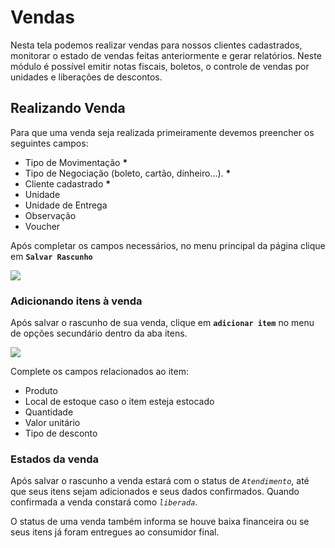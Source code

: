 # Vendas

Nesta tela podemos realizar vendas para nossos clientes cadastrados, monitorar o estado de vendas feitas anteriormente e gerar relatórios. Neste módulo é possível emitir notas fiscais, boletos, o controle de vendas por unidades e liberações de descontos.

## Realizando Venda

Para que uma venda seja realizada primeiramente devemos preencher os seguintes campos:

* Tipo de Movimentação **\***
* Tipo de Negociação \(boleto, cartão, dinheiro...\). **\***
* Cliente cadastrado **\***
* Unidade
* Unidade de Entrega
* Observação
* Voucher

Após completar os campos necessários, no menu principal da página clique em **`Salvar Rascunho`**

![](https://github.com/Gestao-Online/public-docs/tree/5cbf2bc054bdd64cfb7b8e1d014da0614f6fc832/.gitbook/assets/botao-salvar-rascunho-vendas.png)

### Adicionando itens à venda

Após salvar o rascunho de sua venda, clique em **`adicionar item`** no menu de opções secundário dentro da aba itens.

![](https://github.com/Gestao-Online/public-docs/tree/5cbf2bc054bdd64cfb7b8e1d014da0614f6fc832/.gitbook/assets/botao-adicionar-item-vendas.png)

Complete os campos relacionados ao item:

* Produto
* Local de estoque caso o item esteja estocado
* Quantidade
* Valor unitário
* Tipo de desconto

### Estados da venda

Após salvar o rascunho a venda estará com o status de _`Atendimento`_, até que seus itens sejam adicionados e seus dados confirmados. Quando confirmada a venda constará como _`liberada`_.

O status de uma venda também informa se houve baixa financeira ou se seus itens já foram entregues ao consumidor final.

